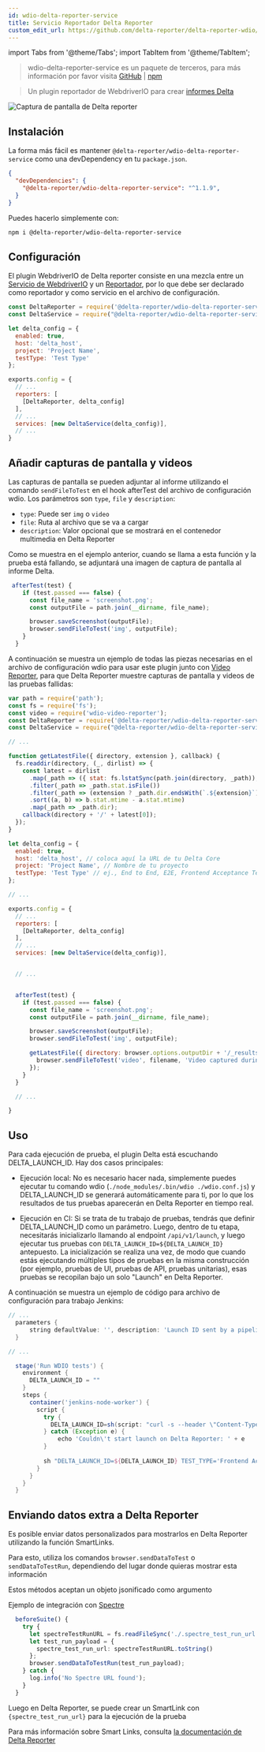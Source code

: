 ```yaml
---
id: wdio-delta-reporter-service
title: Servicio Reportador Delta Reporter
custom_edit_url: https://github.com/delta-reporter/delta-reporter-wdio/edit/master/README.md
---
```


import Tabs from '@theme/Tabs';
import TabItem from '@theme/TabItem';

> wdio-delta-reporter-service es un paquete de terceros, para más información por favor visita [GitHub](https://github.com/delta-reporter/delta-reporter-wdio) | [npm](https://www.npmjs.com/package/@delta-reporter/wdio-delta-reporter-service)




> Un plugin reportador de WebdriverIO para crear [informes Delta](https://github.com/delta-reporter/delta-reporter)


![Captura de pantalla de Delta reporter](https://raw.githubusercontent.com/delta-reporter/delta-reporter-wdio/master/src/docs/delta-reporter.png)


## Instalación


La forma más fácil es mantener `@delta-reporter/wdio-delta-reporter-service` como una devDependency en tu `package.json`.

```json
{
  "devDependencies": {
    "@delta-reporter/wdio-delta-reporter-service": "^1.1.9",
  }
}
```

Puedes hacerlo simplemente con:

```bash
npm i @delta-reporter/wdio-delta-reporter-service
```

## Configuración


El plugin WebdriverIO de Delta reporter consiste en una mezcla entre un [Servicio de WebdriverIO](https://github.com/webdriverio/webdriverio/tree/master/packages/webdriverio) y un [Reportador](https://github.com/webdriverio/webdriverio/tree/master/packages/wdio-reporter), por lo que debe ser declarado como reportador y como servicio en el archivo de configuración.


```js
const DeltaReporter = require('@delta-reporter/wdio-delta-reporter-service/lib/src/reporter');
const DeltaService = require("@delta-reporter/wdio-delta-reporter-service");

let delta_config = {
  enabled: true,
  host: 'delta_host',
  project: 'Project Name',
  testType: 'Test Type'
};

exports.config = {
  // ...
  reporters: [
    [DeltaReporter, delta_config]
  ],
  // ...
  services: [new DeltaService(delta_config)],
  // ...
}
```


## Añadir capturas de pantalla y videos

Las capturas de pantalla se pueden adjuntar al informe utilizando el comando `sendFileToTest` en el hook afterTest del archivo de configuración wdio. Los parámetros son `type`, `file` y `description`:
- `type`: Puede ser `img` o `video`
- `file`: Ruta al archivo que se va a cargar
- `description`: Valor opcional que se mostrará en el contenedor multimedia en Delta Reporter


Como se muestra en el ejemplo anterior, cuando se llama a esta función y la prueba está fallando, se adjuntará una imagen de captura de pantalla al informe Delta.


```js
 afterTest(test) {
    if (test.passed === false) {
      const file_name = 'screenshot.png';
      const outputFile = path.join(__dirname, file_name);

      browser.saveScreenshot(outputFile);
      browser.sendFileToTest('img', outputFile);
    }
  }
```


A continuación se muestra un ejemplo de todas las piezas necesarias en el archivo de configuración wdio para usar este plugin junto con [Video Reporter](https://github.com/presidenten/wdio-video-reporter), para que Delta Reporter muestre capturas de pantalla y videos de las pruebas fallidas:



```js
var path = require('path');
const fs = require('fs');
const video = require('wdio-video-reporter');
const DeltaReporter = require('@delta-reporter/wdio-delta-reporter-service/lib/src/reporter');
const DeltaService = require("@delta-reporter/wdio-delta-reporter-service");

// ...

function getLatestFile({ directory, extension }, callback) {
  fs.readdir(directory, (_, dirlist) => {
    const latest = dirlist
      .map(_path => ({ stat: fs.lstatSync(path.join(directory, _path)), dir: _path }))
      .filter(_path => _path.stat.isFile())
      .filter(_path => (extension ? _path.dir.endsWith(`.${extension}`) : 1))
      .sort((a, b) => b.stat.mtime - a.stat.mtime)
      .map(_path => _path.dir);
    callback(directory + '/' + latest[0]);
  });
}

let delta_config = {
  enabled: true,
  host: 'delta_host', // coloca aquí la URL de tu Delta Core
  project: 'Project Name', // Nombre de tu proyecto
  testType: 'Test Type' // ej., End to End, E2E, Frontend Acceptance Tests
};

// ...

exports.config = {
  // ...
  reporters: [
    [DeltaReporter, delta_config]
  ],
  // ...
  services: [new DeltaService(delta_config)],


  // ...


  afterTest(test) {
    if (test.passed === false) {
      const file_name = 'screenshot.png';
      const outputFile = path.join(__dirname, file_name);

      browser.saveScreenshot(outputFile);
      browser.sendFileToTest('img', outputFile);

      getLatestFile({ directory: browser.options.outputDir + '/_results_', extension: 'mp4' }, (filename = null) => {
        browser.sendFileToTest('video', filename, 'Video captured during test execution');
      });
    }
  }

  // ...

}
```

## Uso

Para cada ejecución de prueba, el plugin Delta está escuchando DELTA_LAUNCH_ID. Hay dos casos principales:

- Ejecución local: No es necesario hacer nada, simplemente puedes ejecutar tu comando wdio (`./node_modules/.bin/wdio ./wdio.conf.js`) y DELTA_LAUNCH_ID se generará automáticamente para ti, por lo que los resultados de tus pruebas aparecerán en Delta Reporter en tiempo real.

- Ejecución en CI: Si se trata de tu trabajo de pruebas, tendrás que definir DELTA_LAUNCH_ID como un parámetro. Luego, dentro de tu etapa, necesitarás inicializarlo llamando al endpoint `/api/v1/launch`, y luego ejecutar tus pruebas con `DELTA_LAUNCH_ID=${DELTA_LAUNCH_ID}` antepuesto. La inicialización se realiza una vez, de modo que cuando estás ejecutando múltiples tipos de pruebas en la misma construcción (por ejemplo, pruebas de UI, pruebas de API, pruebas unitarias), esas pruebas se recopilan bajo un solo "Launch" en Delta Reporter.

A continuación se muestra un ejemplo de código para archivo de configuración para trabajo Jenkins:

```groovy
// ...
  parameters {
      string defaultValue: '', description: 'Launch ID sent by a pipeline, leave it blank', name: 'DELTA_LAUNCH_ID', trim: false
  }

// ...

  stage('Run WDIO tests') {
    environment {
      DELTA_LAUNCH_ID = ""
    }
    steps {
      container('jenkins-node-worker') {
        script {
          try {
            DELTA_LAUNCH_ID=sh(script: "curl -s --header \"Content-Type: application/json\" --request POST --data '{\"name\": \"${JOB_NAME} | ${BUILD_NUMBER} | Wdio Tests\", \"project\": \"Your project\"}' https://delta-core-url/api/v1/launch | python -c 'import sys, json; print(json.load(sys.stdin)[\"id\"])';", returnStdout: true)
          } catch (Exception e) {
              echo 'Couldn\'t start launch on Delta Reporter: ' + e
          }
          
          sh "DELTA_LAUNCH_ID=${DELTA_LAUNCH_ID} TEST_TYPE='Frontend Acceptance Tests' ./node_modules/.bin/wdio ./wdio.conf.js"
        }
      }
    }  
  }
```

## Enviando datos extra a Delta Reporter

Es posible enviar datos personalizados para mostrarlos en Delta Reporter utilizando la función SmartLinks.

Para esto, utiliza los comandos `browser.sendDataToTest` o `sendDataToTestRun`, dependiendo del lugar donde quieras mostrar esta información

Estos métodos aceptan un objeto jsonificado como argumento

Ejemplo de integración con [Spectre](https://github.com/wearefriday/spectre)

```ts
  beforeSuite() {
    try {
      let spectreTestRunURL = fs.readFileSync('./.spectre_test_run_url.json');
      let test_run_payload = {
        spectre_test_run_url: spectreTestRunURL.toString()
      };
      browser.sendDataToTestRun(test_run_payload);
    } catch {
      log.info('No Spectre URL found');
    }
  }
```

Luego en Delta Reporter, se puede crear un SmartLink con `{spectre_test_run_url}` para la ejecución de la prueba

Para más información sobre Smart Links, consulta [la documentación de Delta Reporter](https://delta-reporter.github.io/delta-reporter/main_features/#smart-links)